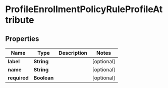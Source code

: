 

# ProfileEnrollmentPolicyRuleProfileAttribute


## Properties

| Name | Type | Description | Notes |
|------------ | ------------- | ------------- | -------------|
|**label** | **String** |  |  [optional] |
|**name** | **String** |  |  [optional] |
|**required** | **Boolean** |  |  [optional] |



